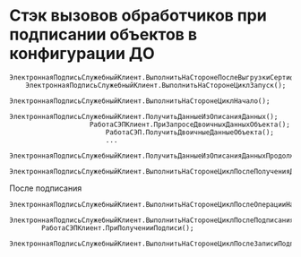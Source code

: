 # Стэк вызовов обработчиков при подписании объектов в конфигурации ДО

	ЭлектроннаяПодписьСлужебныйКлиент.ВыполнитьНаСторонеПослеВыгрузкиСертификата();
		ЭлектроннаяПодписьСлужебныйКлиент.ВыполнитьНаСторонеЦиклЗапуск();
				ЭлектроннаяПодписьСлужебныйКлиент.ВыполнитьНаСторонеЦиклНачало();
					ЭлектроннаяПодписьСлужебныйКлиент.ПолучитьДанныеИзОписанияДанных();
						РаботаСЭПКлиент.ПриЗапросеДвоичныхДанныхОбъекта();
							РаботаСЭП.ПолучитьДвоичныеДанныеОбъекта();
							...
							ЭлектроннаяПодписьСлужебныйКлиент.ПолучитьДанныеИзОписанияДанныхПродолжение();
									ЭлектроннаяПодписьСлужебныйКлиент.ВыполнитьНаСторонеЦиклПослеПолученияДанных();


После подписания

	ЭлектроннаяПодписьСлужебныйКлиент.ВыполнитьНаСторонеЦиклПослеОперацииНаКлиенте();
		ЭлектроннаяПодписьСлужебныйКлиент.ВыполнитьНаСторонеЦиклПослеПодписания();
			РаботаСЭПКлиент.ПриПолученииПодписи();
				ЭлектроннаяПодписьСлужебныйКлиент.ВыполнитьНаСторонеЦиклПослеЗаписиПодписи();
